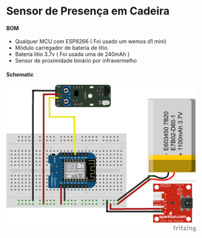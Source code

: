# Sensor de Presença em Cadeira 

#### BOM
* Qualquer MCU com ESP8266 ( Foi usado um wemos d1 mini)
* Módulo carregador de bateria de litio.
* Bateria litio 3.7v ( Foi usada uma de 240mAh ) 
* Sensor de proximidade binário por infravermelho

#### Schematic

![Esquematico](https://github.com/alvarowolfx/iot-chair-sensor/blob/master/schematic/ChairSensor.png)
